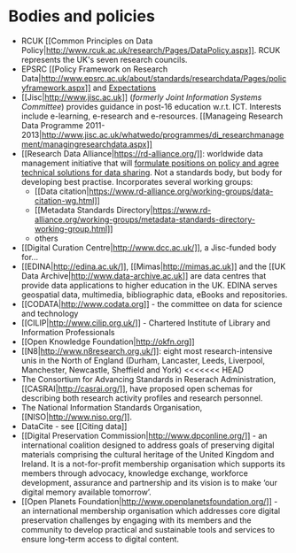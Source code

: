 # Bodies and policies #

 * RCUK [[Common Principles on Data Policy|http://www.rcuk.ac.uk/research/Pages/DataPolicy.aspx]]. 
    RCUK represents the UK's seven research councils.
 * EPSRC [[Policy Framework on Research Data|http://www.epsrc.ac.uk/about/standards/researchdata/Pages/policyframework.aspx]] and
   [Expectations](http://www.epsrc.ac.uk/about/standards/researchdata/Pages/expectations.aspx)
 * [[Jisc|http://www.jisc.ac.uk]] (*formerly Joint Information Systems Committee*) provides guidance in post-16 education w.r.t. ICT.  Interests include e-learning, e-research and e-resources.  [[Manageing Research Data Programme 2011-2013|http://www.jisc.ac.uk/whatwedo/programmes/di_researchmanagement/managingresearchdata.aspx]]
 * [[Research Data Alliance|https://rd-alliance.org/]]: worldwide data management initiative that will [formulate positions on policy and agree technical solutions for data sharing](http://www.jisc.ac.uk/blog/international-consensus-for-research-data-sharing-17-oct-2013).  Not a standards body, but body for developing best practise.  Incorporates several working groups:
    -   [[Data citation|https://www.rd-alliance.org/working-groups/data-citation-wg.html]]
    -   [[Metadata Standards Directory|https://www.rd-alliance.org/working-groups/metadata-standards-directory-working-group.html]]
    -   others
 * [[Digital Curation Centre|http://www.dcc.ac.uk/]], a Jisc-funded body for...
 * [[EDINA|http://edina.ac.uk/]], [[Mimas|http://mimas.ac.uk]] and the [[UK Data Archive|http://www.data-archive.ac.uk]] are data centres that provide data applications to higher education in the UK.  EDINA serves geospatial data, multimedia, bibliographic data, eBooks and repositories.
 * [[CODATA|http://www.codata.org]] - the committee on data for science and technology
 * [[CILIP|http://www.cilip.org.uk/]] - Chartered Institute of Library and Information Professionals
 * [[Open Knowledge Foundation|http://okfn.org]]
 * [[N8|http://www.n8research.org.uk/]]: eight most research-intensive unis in the North of England (Durham, Lancaster, Leeds, Liverpool, Manchester, Newcastle, Sheffield and York)
<<<<<<< HEAD
 * The Consortium for Advancing Standards in Reserach Administration, 
   [[CASRAI|http://casrai.org/]], have proposed open schemas for describing 
   both research activity profiles and research personnel.
 * The National Information Standards Organisation, [[NISO|http://www.niso.org/]].
 * DataCite - see [[Citing data]]
 * [[Digital Preservation Commission|http://www.dpconline.org/]] - an international coalition designed to address goals of preserving digital materials comprising the cultural heritage of the United Kingdom and Ireland.  It is a not-for-profit membership organisation which supports its members through advocacy, knowledge exchange, workforce development, assurance and partnership and its vision is to make ‘our digital memory available tomorrow’. 
 * [[Open Planets Foundation|http://www.openplanetsfoundation.org/]] - an international membership organisation which addresses core digital preservation challenges by engaging with its members and the community to develop practical and sustainable tools and services to ensure long-term access to digital content. 
